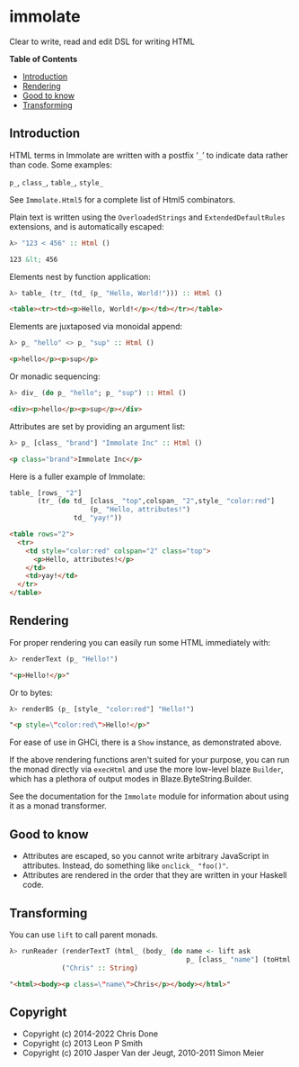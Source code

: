 # immolate

Clear to write, read and edit DSL for writing HTML

**Table of Contents**

- [Introduction](#introduction)
- [Rendering](#rendering)
- [Good to know](#good-to-know)
- [Transforming](#transforming)

## Introduction

HTML terms in Immolate are written with a postfix ‘`_`’ to indicate data
rather than code. Some examples:

`p_`, `class_`, `table_`, `style_`

See `Immolate.Html5` for a complete list of Html5 combinators.

Plain text is written using the `OverloadedStrings` and
`ExtendedDefaultRules` extensions, and is automatically escaped:

``` haskell
λ> "123 < 456" :: Html ()
```

``` html
123 &lt; 456
```

Elements nest by function application:

``` haskell
λ> table_ (tr_ (td_ (p_ "Hello, World!"))) :: Html ()
```

``` html
<table><tr><td><p>Hello, World!</p></td></tr></table>
```

Elements are juxtaposed via monoidal append:

``` haskell
λ> p_ "hello" <> p_ "sup" :: Html ()
```

``` html
<p>hello</p><p>sup</p>
```

Or monadic sequencing:

``` haskell
λ> div_ (do p_ "hello"; p_ "sup") :: Html ()
```

``` html
<div><p>hello</p><p>sup</p></div>
```

Attributes are set by providing an argument list:

``` haskell
λ> p_ [class_ "brand"] "Immolate Inc" :: Html ()
```

``` html
<p class="brand">Immolate Inc</p>
```

Here is a fuller example of Immolate:

``` haskell
table_ [rows_ "2"]
       (tr_ (do td_ [class_ "top",colspan_ "2",style_ "color:red"]
                    (p_ "Hello, attributes!")
                td_ "yay!"))
```

``` html
<table rows="2">
  <tr>
    <td style="color:red" colspan="2" class="top">
      <p>Hello, attributes!</p>
    </td>
    <td>yay!</td>
  </tr>
</table>
```

## Rendering

For proper rendering you can easily run some HTML immediately with:

``` haskell
λ> renderText (p_ "Hello!")
```

``` html
"<p>Hello!</p>"
```

Or to bytes:

``` haskell
λ> renderBS (p_ [style_ "color:red"] "Hello!")
```

``` html
"<p style=\"color:red\">Hello!</p>"
```

For ease of use in GHCi, there is a `Show` instance, as
demonstrated above.

If the above rendering functions aren't suited for your purpose, you
can run the monad directly via `execHtml` and use the more low-level
blaze `Builder`, which has a plethora of output modes in
Blaze.ByteString.Builder.

See the documentation for the `Immolate` module for information about
using it as a monad transformer.

## Good to know

* Attributes are escaped, so you cannot write arbitrary JavaScript in attributes. Instead, do something like `onclick_ "foo()"`.
* Attributes are rendered in the order that they are written in your Haskell code.

## Transforming

You can use `lift` to call parent monads.

``` haskell
λ> runReader (renderTextT (html_ (body_ (do name <- lift ask
                                            p_ [class_ "name"] (toHtml name)))))
             ("Chris" :: String)
```
``` html
"<html><body><p class=\"name\">Chris</p></body></html>"
```

## Copyright

* Copyright (c) 2014-2022 Chris Done
* Copyright (c) 2013 Leon P Smith
* Copyright (c) 2010 Jasper Van der Jeugt, 2010-2011 Simon Meier
